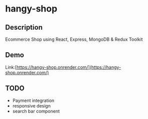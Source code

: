 # hangy-shop

## Description
Ecommerce Shop using React, Express, MongoDB & Redux Toolkit

## Demo
Link:[https://hangy-shop.onrender.com/](https://hangy-shop.onrender.com/)

## TODO
- Payment integration
- responsive design
- search bar component



